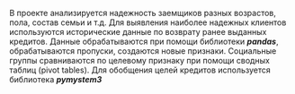 В проекте анализируется надежность заемщиков разных возрастов, пола, состав семьи и т.д. Для выявления наиболее надежных клиентов используются исторические данные по возврату ранее выданных кредитов. Данные обрабатываются при помощи библиотеки ***pandas***, обрабатываются пропуски, создаются новые признаки. Социальные группы сравниваются по целевому признаку при помощи сводных таблиц (pivot tables). Для обобщения целей кредитов используется библиотека ***pymystem3***
